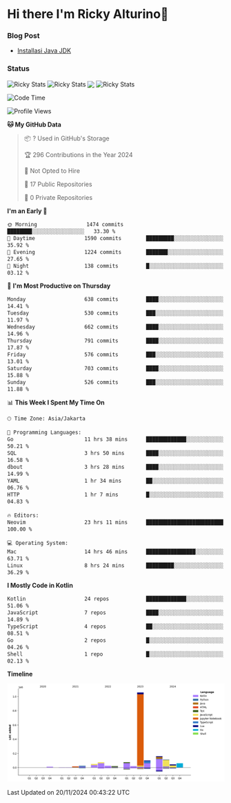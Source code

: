 # Hi there I'm Ricky Alturino👋

### Blog Post

<!-- BLOG-POST-LIST:START -->

- [Installasi Java JDK](https://onirutla.medium.com/installasi-java-jdk-ec701beeb5cb?source=rss-d9d81c918cc9------2)
<!-- BLOG-POST-LIST:END -->

### Status

<img align="center" alt="Ricky Stats" src="https://github-readme-stats.vercel.app/api?username=Alturino&theme=dark&show_icons=true&hide_border=false" />
<img align="center" alt="Ricky Stats" src="https://github-readme-stats.vercel.app/api/top-langs/?username=Alturino&theme=dark&show_icons=true&layout=compact"/>
<img align="center" width="640px" src="https://github-readme-stats.vercel.app/api/wakatime?username=Alturino&layout=compact&hide_border=true&theme=dark">
<img align="center" alt="Ricky Stats" src="https://leetcard.jacoblin.cool/onirutla?border=0&radius=20&ext=activity"/>

<!--START_SECTION:waka-->
![Code Time](http://img.shields.io/badge/Code%20Time-746%20hrs%2016%20mins-blue)

![Profile Views](http://img.shields.io/badge/Profile%20Views-0-blue)

**🐱 My GitHub Data** 

> 📦 ? Used in GitHub's Storage 
 > 
> 🏆 296 Contributions in the Year 2024
 > 
> 🚫 Not Opted to Hire
 > 
> 📜 17 Public Repositories 
 > 
> 🔑 0 Private Repositories 
 > 
**I'm an Early 🐤** 

```text
🌞 Morning                1474 commits        ████████░░░░░░░░░░░░░░░░░   33.30 % 
🌆 Daytime                1590 commits        █████████░░░░░░░░░░░░░░░░   35.92 % 
🌃 Evening                1224 commits        ███████░░░░░░░░░░░░░░░░░░   27.65 % 
🌙 Night                  138 commits         █░░░░░░░░░░░░░░░░░░░░░░░░   03.12 % 
```
📅 **I'm Most Productive on Thursday** 

```text
Monday                   638 commits         ████░░░░░░░░░░░░░░░░░░░░░   14.41 % 
Tuesday                  530 commits         ███░░░░░░░░░░░░░░░░░░░░░░   11.97 % 
Wednesday                662 commits         ████░░░░░░░░░░░░░░░░░░░░░   14.96 % 
Thursday                 791 commits         ████░░░░░░░░░░░░░░░░░░░░░   17.87 % 
Friday                   576 commits         ███░░░░░░░░░░░░░░░░░░░░░░   13.01 % 
Saturday                 703 commits         ████░░░░░░░░░░░░░░░░░░░░░   15.88 % 
Sunday                   526 commits         ███░░░░░░░░░░░░░░░░░░░░░░   11.88 % 
```


📊 **This Week I Spent My Time On** 

```text
🕑︎ Time Zone: Asia/Jakarta

💬 Programming Languages: 
Go                       11 hrs 38 mins      █████████████░░░░░░░░░░░░   50.21 % 
SQL                      3 hrs 50 mins       ████░░░░░░░░░░░░░░░░░░░░░   16.58 % 
dbout                    3 hrs 28 mins       ████░░░░░░░░░░░░░░░░░░░░░   14.99 % 
YAML                     1 hr 34 mins        ██░░░░░░░░░░░░░░░░░░░░░░░   06.76 % 
HTTP                     1 hr 7 mins         █░░░░░░░░░░░░░░░░░░░░░░░░   04.83 % 

🔥 Editors: 
Neovim                   23 hrs 11 mins      █████████████████████████   100.00 % 

💻 Operating System: 
Mac                      14 hrs 46 mins      ████████████████░░░░░░░░░   63.71 % 
Linux                    8 hrs 24 mins       █████████░░░░░░░░░░░░░░░░   36.29 % 
```

**I Mostly Code in Kotlin** 

```text
Kotlin                   24 repos            █████████████░░░░░░░░░░░░   51.06 % 
JavaScript               7 repos             ████░░░░░░░░░░░░░░░░░░░░░   14.89 % 
TypeScript               4 repos             ██░░░░░░░░░░░░░░░░░░░░░░░   08.51 % 
Go                       2 repos             █░░░░░░░░░░░░░░░░░░░░░░░░   04.26 % 
Shell                    1 repo              █░░░░░░░░░░░░░░░░░░░░░░░░   02.13 % 
```



**Timeline**

![Lines of Code chart](https://raw.githubusercontent.com/Alturino/Alturino/main/assets/bar_graph.png)


 Last Updated on 20/11/2024 00:43:22 UTC
<!--END_SECTION:waka-->

